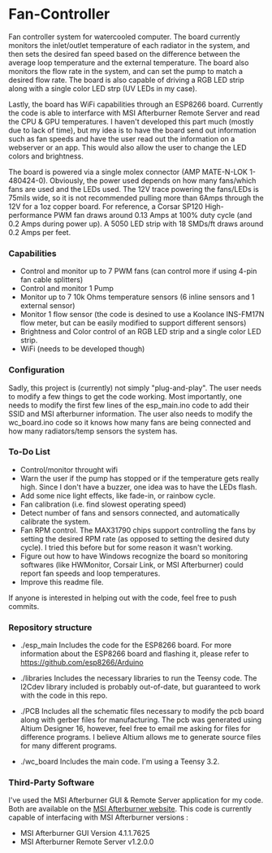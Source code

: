 # Fan-Controller
Fan controller system for watercooled computer. The board currently monitors the inlet/outlet temperature of each radiator in the system, and then sets the desired fan speed based on the difference between the average loop temperature and the external temperature.
The board also monitors the flow rate in the system, and can set the pump to match a desired flow rate.
The board is also capable of driving a RGB LED strip along with a single color LED strp (UV LEDs in my case).

Lastly, the board has WiFi capabilities through an ESP8266 board. Currently the code is able to interfarce with MSI Afterburner Remote Server and read the CPU & GPU temperatures.
I haven't developed this part much (mostly due to lack of time), but my idea is to have the board send out information such as fan speeds and have the user read out the information on a webserver or an app. This would also allow the user to change the LED colors and brightness.

The board is powered via a single molex connector (AMP MATE-N-LOK 1-480424-0). Obviously, the power used depends on how many fans/which fans are used and the LEDs used. The 12V trace powering the fans/LEDs is 75mils wide, so it is not recommended pulling more than 6Amps through the 12V for a 1oz copper board.
For reference, a Corsar SP120 High-performance PWM fan draws around 0.13 Amps at 100% duty cycle (and 0.2 Amps during power up). A 5050 LED strip with 18 SMDs/ft draws around 0.2 Amps per feet.

### Capabilities ###
* Control and monitor up to 7 PWM fans (can control more if using 4-pin fan cable splitters)
* Control and monitor 1 Pump
* Monitor up to 7 10k Ohms temperature sensors (6 inline sensors and 1 external sensor)
* Monitor 1 flow sensor (the code is desined to use a Koolance INS-FM17N flow meter, but can be easily modified to support different sensors)
* Brightness and Color control of an RGB LED strip and a single color LED strip.
* WiFi (needs to be developed though)

### Configuration ###
Sadly, this project is (currently) not simply "plug-and-play". The user needs to modify a few things to get the code working. 
Most importantly, one needs to modify the first few lines of the esp_main.ino code to add their SSID and MSI afterburner information.
The user also needs to modify the wc_board.ino code so it knows how many fans are being connected and how many radiators/temp sensors the system has.


### To-Do List ###
* Control/monitor throught wifi
* Warn the user if the pump has stopped or if the temperature gets really high. Since I don't have a buzzer, one idea was to have the LEDs flash.
* Add some nice light effects, like fade-in, or rainbow cycle.
* Fan calibration (i.e. find slowest operating speed)
* Detect number of fans and sensors connected, and automatically calibrate the system.
* Fan RPM control. The MAX31790 chips support controlling the fans by setting the desired RPM rate (as opposed to setting the desired duty cycle). I tried this before but for some reason it wasn't working.
* Figure out how to have Windows recognize the board so monitoring softwares (like HWMonitor, Corsair Link, or MSI Afterburner) could report fan speeds and loop temperatures.
* Improve this readme file.

If anyone is interested in helping out with the code, feel free to push commits.

### Repository structure ###

* ./esp_main
Includes the code for the ESP8266 board. For more information about the ESP8266 board and flashing it, please refer to https://github.com/esp8266/Arduino

* ./libraries
Includes the necessary libraries to run the Teensy code. The I2Cdev library included is probably out-of-date, but guaranteed to work with the code in this repo.

* ./PCB
Includes all the schematic files necessary to modify the pcb board along with gerber files for manufacturing. The pcb was generated using Altium Designer 16, however, feel free to email me asking for files for difference programs. I believe Altium allows me to generate source files for many different programs.

* ./wc_board
Includes the main code. I'm using a Teensy 3.2.

### Third-Party Software ###
I've used the MSI Afterburner GUI & Remote Server application for my code. Both are available on the [MSI Afterburner website](http://event.msi.com/vga/afterburner/overview.htm). This code is currently capable of interfacing with MSI Afterburner versions :
* MSI Afterburner GUI Version 4.1.1.7625
* MSI Afterburner Remote Server v1.2.0.0